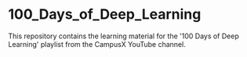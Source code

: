 # 100_Days_of_Deep_Learning
This repository contains the learning material for the '100 Days of Deep Learning' playlist from the CampusX YouTube channel.
